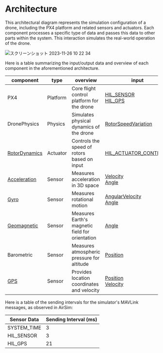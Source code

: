 # Architecture

This architectural diagram represents the simulation configuration of a drone, including the PX4 platform and related sensors and actuators. Each component processes a specific type of data and passes this data to other parts within the system. This interaction simulates the real-world operation of the drone.

![スクリーンショット 2023-11-26 10 22 34](https://github.com/toppers/hakoniwa-px4sim/assets/164193/28e7179d-beaf-4a59-a755-51922c12b298)


Here is a table summarizing the input/output data and overview of each component in the aforementioned architecture.

|component|type|overview|input|output|
|---|---|---|---|---|
|PX4|Platform|Core flight control platform for the drone| [HIL_SENSOR](https://github.com/toppers/hakoniwa-px4sim/blob/main/docs/phys_specs/data/mavlink/HIL_SENSOR/README.md) <br> [HIL_GPS](https://github.com/toppers/hakoniwa-px4sim/blob/main/docs/phys_specs/data/mavlink/HIL_GPS/README.md) | [HIL_ACTUATOR_CONTROLS](https://github.com/toppers/hakoniwa-px4sim/blob/main/docs/phys_specs/data/mavlink/HIL_ACTUATOR_CONTROLS/README.md)|
|DronePhysics|Physics|Simulates physical dynamics of the drone| [RotorSpeedVariation](https://github.com/toppers/hakoniwa-px4sim/blob/main/docs/phys_specs/data/physics/README.md#rotorspeedvariation) | [Position](https://github.com/toppers/hakoniwa-px4sim/blob/main/docs/phys_specs/data/physics/README.md#position)<br>[Velocity](https://github.com/toppers/hakoniwa-px4sim/blob/main/docs/phys_specs/data/physics/README.md#velocity)<br>[Angle](https://github.com/toppers/hakoniwa-px4sim/blob/main/docs/phys_specs/data/physics/README.md#angle)<br>[AngularVelocity](https://github.com/toppers/hakoniwa-px4sim/blob/main/docs/phys_specs/data/physics/README.md#angularvelocity)<br>|
|[RotorDynamics](https://github.com/toppers/hakoniwa-px4sim/blob/main/docs/phys_specs/component/actuator/README.md)|Actuator|Controls the speed of rotors based on input| [HIL_ACTUATOR_CONTROLS](https://github.com/toppers/hakoniwa-px4sim/blob/main/docs/phys_specs/data/mavlink/HIL_ACTUATOR_CONTROLS/README.md) | [RotorSpeed](https://github.com/toppers/hakoniwa-px4sim/blob/main/docs/phys_specs/data/physics/README.md#rotorspeed) |
|[Acceleration](https://github.com/toppers/hakoniwa-px4sim/blob/main/docs/phys_specs/component/sensor/acceleration/README.md)|Sensor|Measures acceleration in 3D space| [Velocity](https://github.com/toppers/hakoniwa-px4sim/blob/main/docs/phys_specs/data/physics/README.md#velocity)<br>[Angle](https://github.com/toppers/hakoniwa-px4sim/blob/main/docs/phys_specs/data/physics/README.md#angle) | [HIL_SENSOR](https://github.com/toppers/hakoniwa-px4sim/blob/main/docs/phys_specs/data/mavlink/HIL_SENSOR/README.md)/acc |
|[Gyro](https://github.com/toppers/hakoniwa-px4sim/blob/main/docs/phys_specs/component/sensor/gyro/README.md)|Sensor|Measures rotational motion| [AngularVelocity](https://github.com/toppers/hakoniwa-px4sim/blob/main/docs/phys_specs/data/physics/README.md#angularvelocity)<br>[Angle](https://github.com/toppers/hakoniwa-px4sim/blob/main/docs/phys_specs/data/physics/README.md#angle) | [HIL_SENSOR](https://github.com/toppers/hakoniwa-px4sim/blob/main/docs/phys_specs/data/mavlink/HIL_SENSOR/README.md)/gyro |
|[Geomagnetic](https://github.com/toppers/hakoniwa-px4sim/blob/main/docs/phys_specs/component/sensor/geomagnet/README.md)|Sensor|Measures Earth's magnetic field for orientation| [Angle](https://github.com/toppers/hakoniwa-px4sim/blob/main/docs/phys_specs/data/physics/README.md#angle) | [HIL_SENSOR](https://github.com/toppers/hakoniwa-px4sim/blob/main/docs/phys_specs/data/mavlink/HIL_SENSOR/README.md)/mag |
|Barometric|Sensor|Measures atmospheric pressure for altitude| [Position](https://github.com/toppers/hakoniwa-px4sim/blob/main/docs/phys_specs/data/physics/README.md#position) | [HIL_SENSOR](https://github.com/toppers/hakoniwa-px4sim/blob/main/docs/phys_specs/data/mavlink/HIL_SENSOR/README.md)/pressure |
|[GPS](https://github.com/toppers/hakoniwa-px4sim/blob/main/docs/phys_specs/component/sensor/gps/README.md)|Sensor|Provides location coordinates and velocity| [Position](https://github.com/toppers/hakoniwa-px4sim/blob/main/docs/phys_specs/data/physics/README.md#position)<br>[Velocity](https://github.com/toppers/hakoniwa-px4sim/tree/main/docs/phys_specs/data/physics#velocity) | [HIL_GPS](https://github.com/toppers/hakoniwa-px4sim/blob/main/docs/phys_specs/data/mavlink/HIL_GPS/README.md) |

Here is a table of the sending intervals for the simulator's MAVLink messages, as observed in AirSim:

| Sensor Data  | Sending Interval (ms) |
|--------------|-----------------------|
| SYSTEM_TIME  | 3                     |
| HIL_SENSOR   | 3                     |
| HIL_GPS      | 21                    |

